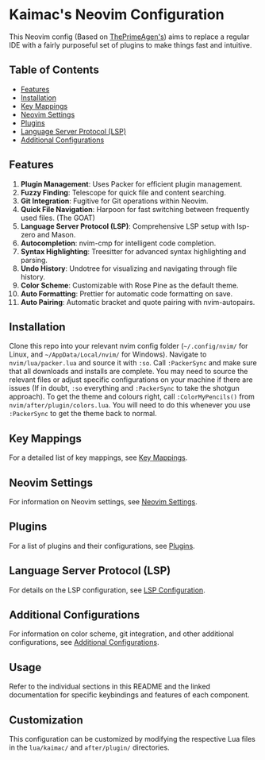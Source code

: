# Kaimac's Neovim Configuration

This Neovim config (Based on [ThePrimeAgen's](https://github.com/ThePrimeagen/init.lua)) aims to replace a regular IDE with a fairly purposeful set of plugins to make things fast and intuitive.

## Table of Contents
- [Features](#features)
- [Installation](#installation)
- [Key Mappings](#key-mappings)
- [Neovim Settings](#neovim-settings)
- [Plugins](#plugins)
- [Language Server Protocol (LSP)](#language-server-protocol-lsp)
- [Additional Configurations](#additional-configurations)

## Features

1. **Plugin Management**: Uses Packer for efficient plugin management.
2. **Fuzzy Finding**: Telescope for quick file and content searching.
3. **Git Integration**: Fugitive for Git operations within Neovim.
4. **Quick File Navigation**: Harpoon for fast switching between frequently used files. (The GOAT)
5. **Language Server Protocol (LSP)**: Comprehensive LSP setup with lsp-zero and Mason.
6. **Autocompletion**: nvim-cmp for intelligent code completion.
7. **Syntax Highlighting**: Treesitter for advanced syntax highlighting and parsing.
8. **Undo History**: Undotree for visualizing and navigating through file history.
9. **Color Scheme**: Customizable with Rose Pine as the default theme.
10. **Auto Formatting**: Prettier for automatic code formatting on save.
11. **Auto Pairing**: Automatic bracket and quote pairing with nvim-autopairs.

## Installation

Clone this repo into your relevant nvim config folder (`~/.config/nvim/` for Linux, and `~/AppData/Local/nvim/` for Windows). Navigate to `nvim/lua/packer.lua` and source it with `:so`. Call `:PackerSync` and make sure that all downloads and installs are complete. You may need to source the relevant files or adjust specific configurations on your machine if there are issues (If in doubt, `:so` everything and `:PackerSync` to take the shotgun approach). To get the theme and colours right, call `:ColorMyPencils()` from `nvim/after/plugin/colors.lua`. You will need to do this whenever you use `:PackerSync` to get the theme back to normal.

## Key Mappings

For a detailed list of key mappings, see [Key Mappings](docs/key_mappings.md).

## Neovim Settings

For information on Neovim settings, see [Neovim Settings](docs/neovim_settings.md).

## Plugins

For a list of plugins and their configurations, see [Plugins](docs/plugins.md).

## Language Server Protocol (LSP)

For details on the LSP configuration, see [LSP Configuration](docs/lsp_configuration.md).

## Additional Configurations

For information on color scheme, git integration, and other additional configurations, see [Additional Configurations](docs/additional_configurations.md).

## Usage

Refer to the individual sections in this README and the linked documentation for specific keybindings and features of each component.

## Customization

This configuration can be customized by modifying the respective Lua files in the `lua/kaimac/` and `after/plugin/` directories.
